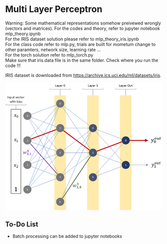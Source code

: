 # Multi Layer Perceptron

Warning: Some mathematical representations somehow preivewed wrongly (vectors and matrices).
For the codes and theory, refer to jupyter notebook mlp_theory.ipynb  
For the IRIS dataset solution please refer to mlp_theory_iris.ipynb  
For the class code refer to mlp.py, trials are built for mometum change to other paramters, network size, learning rate ...  
For the torch solution refer to mlp_torch.py  
Make sure that iris.data file is in the same folder. Check where you run the code !!!  

IRIS dataset is downloaded from <https://archive.ics.uci.edu/ml/datasets/iris>.

![MLP](mlp.png)

## To-Do List

* Batch processing can be added to jupyter notebooks
